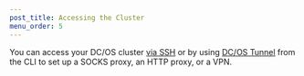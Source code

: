 ```yaml
---
post_title: Accessing the Cluster
menu_order: 5
---
```


You can access your DC/OS cluster [via SSH](/docs/1.9/administering-clusters/access-node/sshcluster/) or by using [DC/OS Tunnel](/docs/1.9/administering-clusters/access-node/tunnel/) from the CLI to set up a SOCKS proxy, an HTTP proxy, or a VPN.